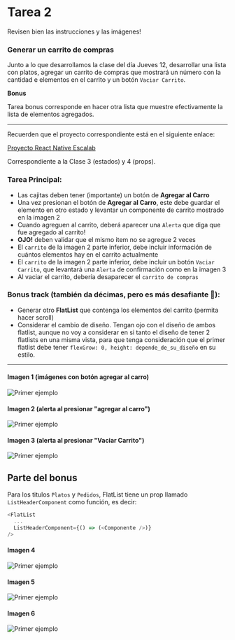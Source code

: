 # Tarea 2

Revisen bien las instrucciones y las imágenes!

### Generar un carrito de compras

Junto a lo que desarrollamos la clase del día Jueves 12, desarrollar una lista con platos, agregar un carrito de compras que mostrará un número con la cantidad e elementos en el carrito y un botón `Vaciar Carrito`.

**Bonus**

Tarea bonus corresponde en hacer otra lista que muestre efectivamente la lista de elementos agregados.

---

Recuerden que el proyecto correspondiente está en el siguiente enlace:

[Proyecto React Native Escalab](https://github.com/JuliusEscalab/react_native_gen1_3_11_20)

Correspondiente a la Clase 3 (estados) y 4 (props).

### Tarea Principal:

- Las cajitas deben tener (importante) un botón de **Agregar al Carro**
- Una vez presionan el botón de **Agregar al Carro**, este debe guardar el elemento en otro estado y levantar un componente de carrito mostrado en la imagen 2
- Cuando agreguen al carrito, deberá aparecer una `Alerta` que diga que fue agregado al carrito!
- **OJO!** deben validar que el mismo item no se agregue 2 veces
- El `carrito` de la imagen 2 parte inferior, debe incluir información de cuántos elementos hay en el carrito actualmente
- El `carrito` de la imagen 2 parte inferior, debe incluir un botón `Vaciar Carrito`, que levantará una `Alerta` de confirmación como en la imagen 3
- Al vaciar el carrito, debería desaparecer el `carrito de compras`

### Bonus track (también da décimas, pero es más desafiante 👀):

- Generar otro **FlatList** que contenga los elementos del carrito (permita hacer scroll)
- Considerar el cambio de diseño. Tengan ojo con el diseño de ambos flatlist, aunque no voy a considerar en si tanto el diseño de tener 2 flatlists en una misma vista, para que tenga consideración que el primer flatlist debe tener `flexGrow: 0, height: depende_de_su_diseño` en su estilo.

---

#### Imagen 1 (imágenes con botón agregar al carro)
![Primer ejemplo](./1.png)

#### Imagen 2 (alerta al presionar "agregar al carro")
![Primer ejemplo](./2.png)

#### Imagen 3 (alerta al presionar "Vaciar Carrito")
![Primer ejemplo](./3.png)

## Parte del bonus

Para los titulos `Platos` y `Pedidos`, FlatList tiene un prop llamado `ListHeaderComponent` como función, es decir:

```js
<FlatList
  ...
  ListHeaderComponent={() => (<Componente />)}
/>
```

#### Imagen 4
![Primer ejemplo](./4.png)

#### Imagen 5
![Primer ejemplo](./5.png)

#### Imagen 6
![Primer ejemplo](./6.png)